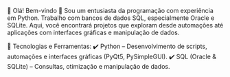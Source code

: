 👋 Olá! Bem-vindo 🚀
Sou um entusiasta da programação com experiência em Python. Trabalho com bancos de dados SQL, especialmente Oracle e SQLite. Aqui, você encontrará projetos que exploram desde automações até aplicações com interfaces gráficas e manipulação de dados.

🔧 Tecnologias e Ferramentas:
✔️ Python – Desenvolvimento de scripts, automações e interfaces gráficas (PyQt5, PySimpleGUI).
✔️ SQL (Oracle & SQLite) – Consultas, otimização e manipulação de dados.
